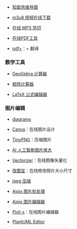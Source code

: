 - [知犀思维导图](https://www.zhixi.com/)

- [m3u8 视频在线下载](https://m3u8.dingeral.com/)

- [在线 MP3 剪切](https://www.bearaudiotool.com/zh/)

- [在线PDF工具](https://tools.pdf24.org/zh/)

- [pdf+](https://pdf.hakso.net/)：+ 翻译

### 数学工具

- [GeoGebra 计算器](https://ggb123.cn/calculator)

- [矩阵计算器](https://zh.numberempire.com/matrixcalculator.php)

- [LaTeX 公式编辑器](https://www.latexlive.com/##)

### 图片编辑

- [diagrams](https://app.diagrams.net/?src=about)

- [Canva](https://www.canva.cn/)：在线图片设计

- [TinyPNG](https://tinypng.com/)：压缩图片

- [AI 人工智能图片放大](https://bigjpg.com/)

- [Vectorizer](https://www.vectorizer.io/)：在线图像矢量化

- [改图宝](http://www.gaitubao.com/)：在线修改照片大小尺寸

- [jpeg 压缩](https://compressjpeg.com/zh/)

- [Aipix 图片批处理](https://aipix.net/batch/)

- [Aipix 图片编辑器](https://aipix.net/editor/)

- [Pixlr x](https://pixlr.com/x)：在线图片编辑器

- [PlantUML Editor](http://haha98k.com/)





